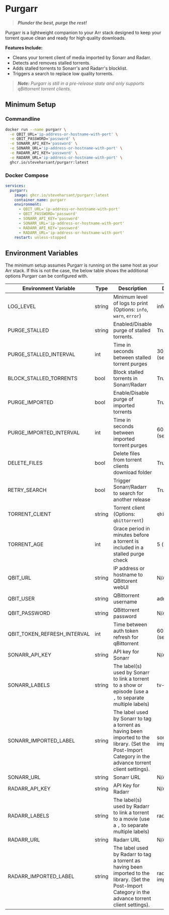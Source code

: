 # Purgarr

> ***Plunder the best, purge the rest!***

Purgarr is a lightweight companion to your Arr stack designed to keep your torrent queue clean and ready for high quality downloads.

**Features Include:**

* Cleans your torrent client of media imported by Sonarr and Radarr.
* Detects and removes stalled torrents.
* Adds stalled torrents to Sonarr's and Radarr's blocklist.
* Triggers a search to replace low quality torrents.

> ***Note:** Purgarr is still in a pre-release state and only supports qBittorrent torrent clients.*

## Minimum Setup

### Commandline

```bash
docker run --name purgarr \
  -e QBIT_URL='ip-address-or-hostname-with-port' \
  -e QBIT_PASSWORD='password' \
  -e SONARR_API_KEY='password' \
  -e SONARR_URL='ip-address-or-hostname-with-port' \
  -e RADARR_API_KEY='password' \
  -e RADARR_URL='ip-address-or-hostname-with-port' \
  ghcr.io/steveharsant/purgarr:latest
```

### Docker Compose

```yaml
services:
  purgarr:
    image: ghcr.io/steveharsant/purgarr:latest
    container_name: purgarr
    environment:
      - QBIT_URL='ip-address-or-hostname-with-port'
      - QBIT_PASSWORD='password'
      - SONARR_API_KEY='password'
      - SONARR_URL='ip-address-or-hostname-with-port'
      - RADARR_API_KEY='password'
      - RADARR_URL='ip-address-or-hostname-with-port'
    restart: unless-stopped
```

## Environment Variables

The minimum setup assumes Purgarr is running on the same host as your Arr stack. If this is not the case, the below table shows the additional options Purgarr can be configured with.

| Environment Variable        | Type   | Description                                                                                                                                              | Default         | Required |
|-----------------------------|--------|----------------------------------------------------------------------------------------------------------------------------------------------------------|-----------------|----------|
| LOG_LEVEL                   | string | Minimum level of logs to print (Options: `info`, `warn`, `error`)                                                                                        | info            | No       |
| PURGE_STALLED               | string | Enabled/Disable purge of stalled torrents.                                                                                                               | True            | No       |
| PURGE_STALLED_INTERVAL      | int    | Time in seconds between stalled torrent purges                                                                                                           | 300 (seconds)   | No       |
| BLOCK_STALLED_TORRENTS      | bool   | Block stalled torrents in Sonarr/Radarr                                                                                                                  | True            | No       |
| PURGE_IMPORTED              | bool   | Enable/Disable purge of imported torrents                                                                                                                | True            | No       |
| PURGE_IMPORTED_INTERVAL     | int    | Time in seconds between imported torrent purges                                                                                                          | 600 (seconds)   | No       |
| DELETE_FILES                | bool   | Delete files from torrent clients download folder                                                                                                        | True            | No       |
| RETRY_SEARCH                | bool   | Trigger Sonarr/Radarr to search for another release                                                                                                      | True            | No       |
| TORRENT_CLIENT              | string | Torrent client (Options: `qbittorrent`)                                                                                                                  | `qbittorrent`   | No       |
| TORRENT_AGE                 | int    | Grace period in minutes before a torrent is included in a stalled purge check                                                                            | 5 (minutes)     | No       |
| QBIT_URL                    | string | IP address or hostname to QBittorent webUI                                                                                                               | N/A             | Yes      |
| QBIT_USER                   | string | QBittorrent username                                                                                                                                     | admin           | No       |
| QBIT_PASSWORD               | string | QBittorrent password                                                                                                                                     | N/A             | Yes      |
| QBIT_TOKEN_REFRESH_INTERVAL | int    | Time between auth token refresh for qBittorrent                                                                                                          | 600 (seconds)   | No       |
| SONARR_API_KEY              | string | API key for Sonarr                                                                                                                                       | N/A             | Yes      |
| SONARR_LABELS               | string | The label(s) used by Sonarr to link a torrent to a show or episode (use a `,` to separate multiple labels)                                               | tv-sonarr       | No       |
| SONARR_IMPORTED_LABEL       | string | The label used by Sonarr to tag a torrent as having been imported to the library. (Set the Post-Import Category in the advance torrent client settings). | sonarr-imported | No       |
| SONARR_URL                  | string | Sonarr URL                                                                                                                                               | N/A             | Yes      |
| RADARR_API_KEY              | string | API Key for Radarr                                                                                                                                       | N/A             | Yes      |
| RADARR_LABELS               | string | The label(s) used by Radarr to link a torrent to a movie (use a `,` to separate multiple labels)                                                         | radarr          | No       |
| RADARR_URL                  | string | Radarr URL                                                                                                                                               | N/A             | Yes      |
| RADARR_IMPORTED_LABEL       | string | The label used by Radarr to tag a torrent as having been imported to the library. (Set the Post-Import Category in the advance torrent client settings). | radarr-imported | Yes      |
